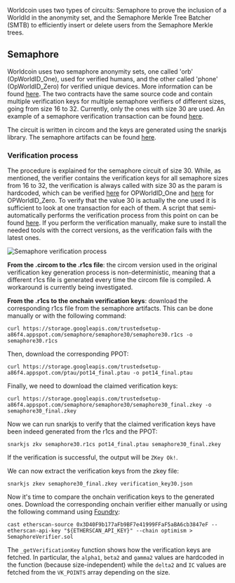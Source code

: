 Worldcoin uses two types of circuits: Semaphore to prove the inclusion of a WorldId in the anonymity set, and the Semaphore Merkle Tree Batcher (SMTB) to efficiently insert or delete users from the Semaphore Merkle trees.

## Semaphore

Worldcoin uses two semaphore anonymity sets, one called 'orb' (OpWorldID_One), used for verified humans, and the other called 'phone' (OpWorldID_Zero) for verified unique devices. More information can be found [here](https://docs.world.org/world-id/concepts). The two contracts have the same source code and contain multiple verification keys for multiple semaphore verifiers of different sizes, going from size 16 to 32. Currently, only the ones with size 30 are used. An example of a semaphore verification transaction can be found [here](https://app.blocksec.com/explorer/tx/optimism/0xfe3821e05483c290300d9da497fcf9720e3a7369a1b483786faa28fd694ce2b7?line=8).

The circuit is written in circom and the keys are generated using the snarkjs library. The semaphore artifacts can be found [here](https://semaphore.pse.dev/).

### Verification process

The procedure is explained for the semaphore circuit of size 30. While, as mentioned, the verifier contains the verification keys for all semaphore sizes from 16 to 32, the verification is always called with size 30 as the param is hardcoded, which can be verified [here](https://optimistic.etherscan.io/address/0xB3E7771a6e2d7DD8C0666042B7a07C39b938eb7d#code#F2#L24) for OPWorldID_One and [here](https://optimistic.etherscan.io/address/0x42FF98C4E85212a5D31358ACbFe76a621b50fC02#code#F2#L26) for OPWorldID_Zero. To verify that the value 30 is actually the one used it is sufficient to look at one transaction for each of them. A script that semi-automatically performs the verification process from this point on can be found [here](https://github.com/lucadonnoh/WLD-vkeys-verifier/tree/main). If you perform the verification manually, make sure to install the needed tools with the correct versions, as the verification fails with the latest ones.

![Semaphore verification process](/images/zk-catalog/semaphore-verification.png)

**From the .circom to the .r1cs file**: the circom version used in the original verification key generation process is non-deterministic, meaning that a different r1cs file is generated every time the circom file is compiled. A workaround is currently being investigated.

**From the .r1cs to the onchain verification keys**: download the corresponding r1cs file from the semaphore artifacts. This can be done manually or with the following command:

`curl https://storage.googleapis.com/trustedsetup-a86f4.appspot.com/semaphore/semaphore30/semaphore30.r1cs -o semaphore30.r1cs`

Then, download the corresponding PPOT:

`curl https://storage.googleapis.com/trustedsetup-a86f4.appspot.com/ptau/pot14_final.ptau -o pot14_final.ptau`

Finally, we need to download the claimed verification keys:

`curl https://storage.googleapis.com/trustedsetup-a86f4.appspot.com/semaphore/semaphore30/semaphore30_final.zkey -o semaphore30_final.zkey`

Now we can run snarkjs to verify that the claimed verification keys have been indeed generated from the r1cs and the PPOT:

`snarkjs zkv semaphore30.r1cs pot14_final.ptau semaphore30_final.zkey`

If the verification is successful, the output will be `ZKey Ok!`.

We can now extract the verification keys from the zkey file:

`snarkjs zkev semaphore30_final.zkey verification_key30.json`

Now it's time to compare the onchain verification keys to the generated ones. Download the corresponding onchain verifier either manually or using the following command using [Foundry](https://book.getfoundry.sh/):

`cast etherscan-source 0x3D40F9b177aFb9BF7e41999FFaF5aBA6cb3847eF --etherscan-api-key "${ETHERSCAN_API_KEY}" --chain optimism > SemaphoreVerifier.sol`

The `_getVerificationKey` function shows how the verification keys are fetched. In particular, the `alpha1`, `beta2` and `gamma2` values are hardcoded in the function (because size-independent) while the `delta2` and `IC` values are fetched from the `VK_POINTS` array depending on the size.
